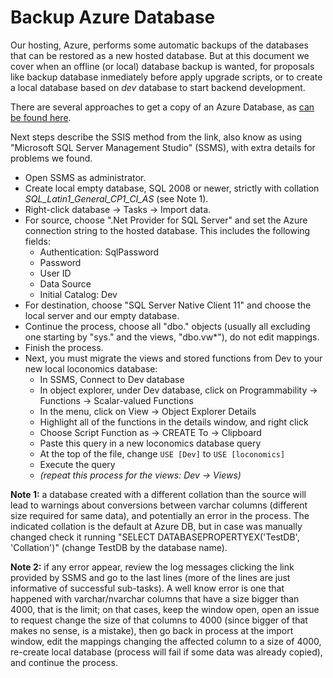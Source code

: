 # Backup Azure Database

Our hosting, Azure, performs some automatic backups of the databases that can be restored as a new hosted database. But at this document we cover when an offline (or local) database backup is wanted, for proposals like backup database inmediately before apply upgrade scripts, or to create a local database based on *dev* database to start backend development.

There are several approaches to get a copy of an Azure Database, as [can be found here](http://stackoverflow.com/questions/5475306/how-do-i-copy-sql-azure-database-to-my-local-development-server#5481143).

Next steps describe the SSIS method from the link, also know as using "Microsoft SQL Server Management Studio" (SSMS), with extra details for problems we found.

- Open SSMS as administrator.
- Create local empty database, SQL 2008 or newer, strictly with collation *SQL_Latin1_General_CP1_CI_AS* (see Note 1).
- Right-click database -> Tasks -> Import data.
- For source, choose ".Net Provider for SQL Server" and set the Azure connection string to the hosted database. This includes the following fields: 
  - Authentication: SqlPassword
  - Password 
  - User ID
  - Data Source
  - Initial Catalog: Dev
- For destination, choose "SQL Server Native Client 11" and choose the local server and our empty database.
- Continue the process, choose all "dbo." objects (usually all excluding one starting by "sys." and the views, "dbo.vw*"), do not edit mappings.
- Finish the process.
- Next, you must migrate the views and stored functions from Dev to your new local loconomics database:
  - In SSMS, Connect to Dev database
  - In object explorer, under Dev database, click on Programmability -> Functions -> Scalar-valued Functions
  - In the menu, click on View -> Object Explorer Details
  - Highlight all of the functions in the details window, and right click
  - Choose Script Function as -> CREATE To -> Clipboard
  - Paste this query in a new loconomics database query
  - At the top of the file, change `USE [Dev]` to `USE [loconomics]`
  - Execute the query
  - _(repeat this process for the views: Dev -> Views)_

**Note 1:** a database created with a different collation than the source will lead to warnings about conversions between varchar columns (different size required for same data), and potentially an error in the process. The indicated collation is the default at Azure DB, but in case was manually changed check it running "SELECT DATABASEPROPERTYEX('TestDB', 'Collation')" (change TestDB by the database name).

**Note 2:** if any error appear, review the log messages clicking the link provided by SSMS and go to the last lines (more of the lines are just informative of successful sub-tasks). A well know error is one that happened with varchar/nvarchar columns that have a size bigger than 4000, that is the limit; on that cases, keep the window open, open an issue to request change the size of that columns to 4000 (since bigger of that makes no sense, is a mistake), then go back in process at the import window, edit the mappings changing the affected column to a size of 4000, re-create local database (process will fail if some data was already copied), and continue the process.
